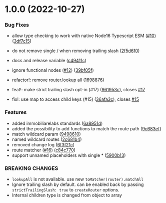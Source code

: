 # 1.0.0 (2022-10-27)


### Bug Fixes

* allow type checking to work with native Node16 Typescript ESM ([#10](https://github.com/immobiliare/radix3/issues/10)) ([3df7c15](https://github.com/immobiliare/radix3/commit/3df7c15504b16f768f374995e1fc2f7fb70730f2))
* do not remove single / when removing trailing slash ([2f5d6f0](https://github.com/immobiliare/radix3/commit/2f5d6f0123dbed0a19d4edf3473ffaa422e3a06c))
* docs and release variable ([c49411c](https://github.com/immobiliare/radix3/commit/c49411ce908368174a03c2d6fc1b1d1e159a51ee))
* ignore functional nodes ([#12](https://github.com/immobiliare/radix3/issues/12)) ([39bf05f](https://github.com/immobiliare/radix3/commit/39bf05f5d30fe833b5a5bcbae0f36e1f0a68659f))


* refactor!: remove router.lookup all ([1698876](https://github.com/immobiliare/radix3/commit/1698876ccf73837cb44cdd5c237d9e55c76fe264))
* feat!: make strict trailing slash opt-in (#17) ([961953c](https://github.com/immobiliare/radix3/commit/961953c086a9f2079663717ab79eebef7fcbc894)), closes [#17](https://github.com/immobiliare/radix3/issues/17)
* fix!: use map to access child keys (#15) ([36afa3c](https://github.com/immobiliare/radix3/commit/36afa3c5fe3249f971c1b8d7f5907958162a6e2d)), closes [#15](https://github.com/immobiliare/radix3/issues/15)


### Features

* added immobiliarelabs standards ([6a8951d](https://github.com/immobiliare/radix3/commit/6a8951dff376dad9adc47252521af2e601a756e9))
* added the possibility to add functions to match the route path ([9c683ef](https://github.com/immobiliare/radix3/commit/9c683efd22696504dced92196d1ab5f0fe5507a1))
* match wildcard param ([9498610](https://github.com/immobiliare/radix3/commit/9498610c18e5f10a3780f9653cb1dca8157c0e21))
* named wildcard routes ([2c681b4](https://github.com/immobiliare/radix3/commit/2c681b41ab787f7f33b910d86253761814e39910))
* removed change log ([6f3f21c](https://github.com/immobiliare/radix3/commit/6f3f21c5a0215558aa626bcb883a827fbd9933c3))
* route matcher ([#16](https://github.com/immobiliare/radix3/issues/16)) ([c84c770](https://github.com/immobiliare/radix3/commit/c84c7701c13fc95f4c36dc878a91aea1fcc61f01))
* support unnamed placeholders with single * ([5900b13](https://github.com/immobiliare/radix3/commit/5900b135ef6a255713356c242455d837fd295751))


### BREAKING CHANGES

* `lookupAll` is not available. use new `toMatcher(router).matchAll`
* Ignore trailing slash by default. can be enabled back by passing `strictTrailingSlash: true` to `createRouter` options.
* Internal children type is changed from object to array
